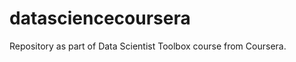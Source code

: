 datasciencecoursera
===================

Repository as part of Data Scientist Toolbox course from Coursera.
